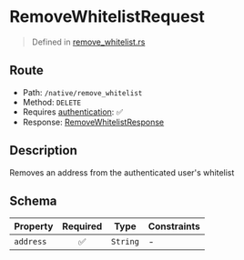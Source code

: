 # RemoveWhitelistRequest
> Defined in [remove_whitelist.rs](../../../../../interface/src/interface/routes/native/remove_whitelist.rs)

## Route
- Path: `/native/remove_whitelist`
- Method: `DELETE`
- Requires [authentication](../../../../Flows/Authentication%20Flow.md): ✅
- Response: [RemoveWhitelistResponse](RemoveWhitelistResponse.md)

## Description
Removes an address from the authenticated user's whitelist

## Schema

| Property | Required | Type | Constraints |
| --- | :---: | --- | --- |
| `address` | ✅ | `String` |  -  |


